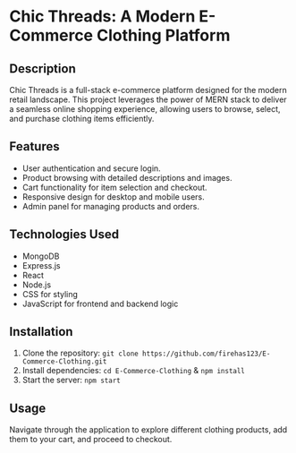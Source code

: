 # Chic Threads: A Modern E-Commerce Clothing Platform

## Description
Chic Threads is a full-stack e-commerce platform designed for the modern retail landscape. This project leverages the power of MERN stack to deliver a seamless online shopping experience, allowing users to browse, select, and purchase clothing items efficiently.

## Features
- User authentication and secure login.
- Product browsing with detailed descriptions and images.
- Cart functionality for item selection and checkout.
- Responsive design for desktop and mobile users.
- Admin panel for managing products and orders.

## Technologies Used
- MongoDB
- Express.js
- React
- Node.js
- CSS for styling
- JavaScript for frontend and backend logic

## Installation
1. Clone the repository: `git clone https://github.com/firehas123/E-Commerce-Clothing.git`
2. Install dependencies: `cd E-Commerce-Clothing` & `npm install`
3. Start the server: `npm start`

## Usage
Navigate through the application to explore different clothing products, add them to your cart, and proceed to checkout.

